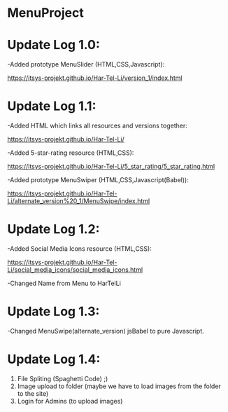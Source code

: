 # MenuProject

# Update Log 1.0:

-Added prototype MenuSlider (HTML,CSS,Javascript):

https://itsys-projekt.github.io/Har-Tel-Li/version_1/index.html

# Update Log 1.1:

-Added HTML which links all resources and versions together:

https://itsys-projekt.github.io/Har-Tel-Li/


-Added 5-star-rating resource (HTML,CSS):

https://itsys-projekt.github.io/Har-Tel-Li/5_star_rating/5_star_rating.html


-Added prototype MenuSwiper (HTML,CSS,Javascript(Babel)):

https://itsys-projekt.github.io/Har-Tel-Li/alternate_version%20_1/MenuSwipe/index.html

# Update Log 1.2:

-Added Social Media Icons resource (HTML,CSS):

https://itsys-projekt.github.io/Har-Tel-Li/social_media_icons/social_media_icons.html

-Changed Name from Menu to HarTelLi

# Update Log 1.3:

-Changed MenuSwipe(alternate_version) jsBabel to pure Javascript.

# Update Log 1.4:

1. File Spliting (Spaghetti Code) ;)
2. Image upload to folder (maybe we have to load images from the folder to the site)
3. Login for Admins (to upload images)


